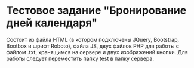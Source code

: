 # Тестовое задание "Бронирование дней календаря"
Состоит из файла HTML (в котором подключены JQuery, Bootstrap, Bootbox и шрифт Roboto), файла JS, двух файлов PHP для работы с файлом .txt, хранящимся на сервере и двух изображений кнопки.
Для работы следует переместить папку test в папку сервера.
